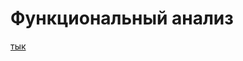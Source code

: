 # Функциональный анализ 

[тык](https://github.com/oveeernight/awesome-math-notes/blob/master/functional-analysis/document.pdf)
